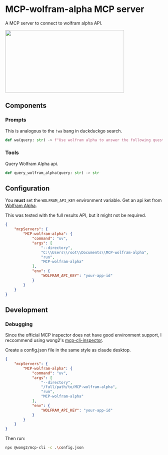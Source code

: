 # MCP-wolfram-alpha MCP server

A MCP server to connect to wolfram alpha API.

<a href="https://glama.ai/mcp/servers/q5fud9cttp">
  <img width="380" height="200" src="https://glama.ai/mcp/servers/q5fud9cttp/badge" />
</a>

## Components

### Prompts

This is analogous to the `!wa` bang in duckduckgo search.

```python
def wa(query: str) -> f"Use wolfram alpha to answer the following question: {query}"
```

### Tools

Query Wolfram Alpha api.

```python
def query_wolfram_alpha(query: str) -> str
```

## Configuration

You **must** set the `WOLFRAM_API_KEY` environment variable. Get an api ket from [Wolfram Alpha](https://products.wolframalpha.com/api).

This was tested with the full results API, but it might not be required.

```json
{
    "mcpServers": {
        "MCP-wolfram-alpha": {
            "command": "uv",
            "args": [
                "--directory",
                "C:\\Users\\root\\Documents\\MCP-wolfram-alpha",
                "run",
                "MCP-wolfram-alpha"
            ],
            "env": {
                "WOLFRAM_API_KEY": "your-app-id"
            }
        }
    }
}
```

## Development

### Debugging

Since the official MCP inspector does not have good environment support, I reccommend using wong2's [mcp-cli-inspector](https://github.com/wong2/mcp-cli).

Create a config.json file in the same style as claude desktop.

```json
{
    "mcpServers": {
        "MCP-wolfram-alpha": {
            "command": "uv",
            "args": [
                "--directory",
                "/full/path/to/MCP-wolfram-alpha",
                "run",
                "MCP-wolfram-alpha"
            ],
            "env": {
                "WOLFRAM_API_KEY": "your-app-id"
            }
        }
    }
}
```

Then run:

```bash
npx @wong2/mcp-cli -c .\config.json
```